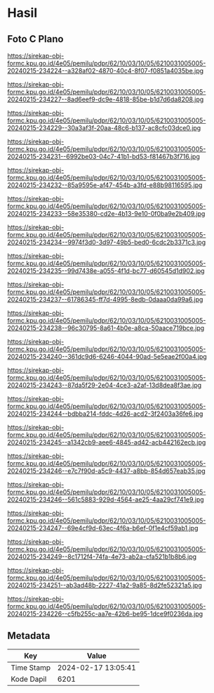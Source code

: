 # Hasil

## Foto C Plano

https://sirekap-obj-formc.kpu.go.id/4e05/pemilu/pdpr/62/10/03/10/05/6210031005005-20240215-234224--a328af02-4870-40c4-8f07-f0851a4035be.jpg

https://sirekap-obj-formc.kpu.go.id/4e05/pemilu/pdpr/62/10/03/10/05/6210031005005-20240215-234227--8ad6eef9-dc9e-4818-85be-b1d7d6da8208.jpg

https://sirekap-obj-formc.kpu.go.id/4e05/pemilu/pdpr/62/10/03/10/05/6210031005005-20240215-234229--30a3af3f-20aa-48c6-b137-ac8cfc03dce0.jpg

https://sirekap-obj-formc.kpu.go.id/4e05/pemilu/pdpr/62/10/03/10/05/6210031005005-20240215-234231--6992be03-04c7-41b1-bd53-f81467b3f716.jpg

https://sirekap-obj-formc.kpu.go.id/4e05/pemilu/pdpr/62/10/03/10/05/6210031005005-20240215-234232--85a9595e-af47-454b-a3fd-e88b98116595.jpg

https://sirekap-obj-formc.kpu.go.id/4e05/pemilu/pdpr/62/10/03/10/05/6210031005005-20240215-234233--58e35380-cd2e-4b13-9e10-0f0ba9e2b409.jpg

https://sirekap-obj-formc.kpu.go.id/4e05/pemilu/pdpr/62/10/03/10/05/6210031005005-20240215-234234--9974f3d0-3d97-49b5-bed0-6cdc2b3371c3.jpg

https://sirekap-obj-formc.kpu.go.id/4e05/pemilu/pdpr/62/10/03/10/05/6210031005005-20240215-234235--99d7438e-a055-4f1d-bc77-d60545d1d902.jpg

https://sirekap-obj-formc.kpu.go.id/4e05/pemilu/pdpr/62/10/03/10/05/6210031005005-20240215-234237--61786345-ff7d-4995-8edb-0daaa0da99a6.jpg

https://sirekap-obj-formc.kpu.go.id/4e05/pemilu/pdpr/62/10/03/10/05/6210031005005-20240215-234238--96c30795-8a61-4b0e-a8ca-50aace719bce.jpg

https://sirekap-obj-formc.kpu.go.id/4e05/pemilu/pdpr/62/10/03/10/05/6210031005005-20240215-234240--361dc9d6-6246-4044-90ad-5e5eae2f00a4.jpg

https://sirekap-obj-formc.kpu.go.id/4e05/pemilu/pdpr/62/10/03/10/05/6210031005005-20240215-234243--87da5f29-2e04-4ce3-a2af-13d8dea8f3ae.jpg

https://sirekap-obj-formc.kpu.go.id/4e05/pemilu/pdpr/62/10/03/10/05/6210031005005-20240215-234244--bdbba214-fddc-4d26-acd2-3f2403a36fe6.jpg

https://sirekap-obj-formc.kpu.go.id/4e05/pemilu/pdpr/62/10/03/10/05/6210031005005-20240215-234245--a1342cb9-aee6-4845-ad42-acb442162ecb.jpg

https://sirekap-obj-formc.kpu.go.id/4e05/pemilu/pdpr/62/10/03/10/05/6210031005005-20240215-234246--e7c7f90d-a5c9-4437-a8bb-854d657eab35.jpg

https://sirekap-obj-formc.kpu.go.id/4e05/pemilu/pdpr/62/10/03/10/05/6210031005005-20240215-234246--561c5883-929d-4564-ae25-4aa29cf741e9.jpg

https://sirekap-obj-formc.kpu.go.id/4e05/pemilu/pdpr/62/10/03/10/05/6210031005005-20240215-234247--69e4cf9d-63ec-4f6a-b6ef-0f1e4cf59ab1.jpg

https://sirekap-obj-formc.kpu.go.id/4e05/pemilu/pdpr/62/10/03/10/05/6210031005005-20240215-234249--8c1712f4-74fa-4e73-ab2a-cfa521b1b8b6.jpg

https://sirekap-obj-formc.kpu.go.id/4e05/pemilu/pdpr/62/10/03/10/05/6210031005005-20240215-234251--ab3ad48b-2227-41a2-9a85-8d2fe52321a5.jpg

https://sirekap-obj-formc.kpu.go.id/4e05/pemilu/pdpr/62/10/03/10/05/6210031005005-20240215-234226--c5fb255c-aa7e-42b6-be95-1dce9f0236da.jpg


## Metadata

| Key        | Value               |
| ---------- | ------------------- |
| Time Stamp | 2024-02-17 13:05:41 |
| Kode Dapil | 6201                |



